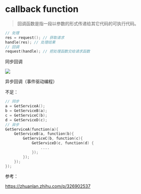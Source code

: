 # callback function

> 回调函数是指一段以参数的形式传递给其它代码的可执行代码。

```c
// 处理
res = request(); // 获取请求
handle(res); // 处理结果
// 回调
request(handle); // 把处理函数交给请求函数
```

同步回调

![](https://pic4.zhimg.com/80/v2-78f8d8e65db57df890c3509e06d2c26f_720w.webp)

异步回调（事件驱动编程）

不足：

```c
// 同步
a = GetServiceA();
b = GetServiceB(a);
c = GetServiceC(b);
d = GetServiceD(c);
// 异步
GetServiceA(function(a){
    GetServiceB(a, function(b){
        GetServiceC(b, function(c){
            GetServiceD(c, function(d) {
                ....
            });
        });
    });
});
```

参考：

https://zhuanlan.zhihu.com/p/326902537

